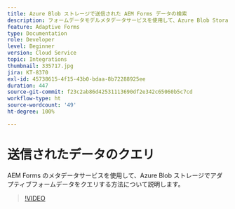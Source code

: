 ```yaml
---
title: Azure Blob ストレージで送信された AEM Forms データの検索
description: フォームデータモデルメタデータサービスを使用して、Azure Blob Storage で AEM Forms から送信されたデータをクエリする方法について説明します。
feature: Adaptive Forms
type: Documentation
role: Developer
level: Beginner
version: Cloud Service
topic: Integrations
thumbnail: 335717.jpg
jira: KT-8370
exl-id: 45738615-4f15-43b0-bdaa-8b72288925ee
duration: 447
source-git-commit: f23c2ab86d42531113690df2e342c65060b5c7cd
workflow-type: ht
source-wordcount: '49'
ht-degree: 100%

---
```


# 送信されたデータのクエリ

AEM Forms のメタデータサービスを使用して、Azure Blob ストレージでアダプティブフォームデータをクエリする方法について説明します。

>[!VIDEO](https://video.tv.adobe.com/v/335717?quality=12&learn=on)
